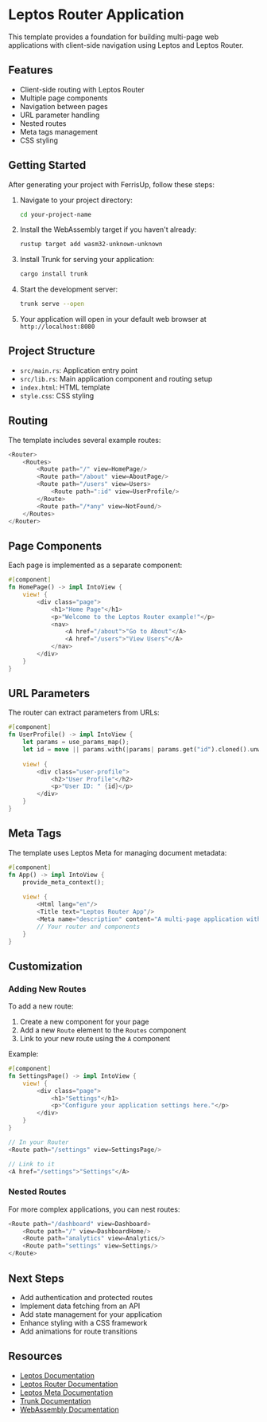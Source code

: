 # Leptos Router Application

This template provides a foundation for building multi-page web applications with client-side navigation using Leptos and Leptos Router.

## Features

- Client-side routing with Leptos Router
- Multiple page components
- Navigation between pages
- URL parameter handling
- Nested routes
- Meta tags management
- CSS styling

## Getting Started

After generating your project with FerrisUp, follow these steps:

1. Navigate to your project directory:
   ```bash
   cd your-project-name
   ```

2. Install the WebAssembly target if you haven't already:
   ```bash
   rustup target add wasm32-unknown-unknown
   ```

3. Install Trunk for serving your application:
   ```bash
   cargo install trunk
   ```

4. Start the development server:
   ```bash
   trunk serve --open
   ```

5. Your application will open in your default web browser at `http://localhost:8080`

## Project Structure

- `src/main.rs`: Application entry point
- `src/lib.rs`: Main application component and routing setup
- `index.html`: HTML template
- `style.css`: CSS styling

## Routing

The template includes several example routes:

```rust
<Router>
    <Routes>
        <Route path="/" view=HomePage/>
        <Route path="/about" view=AboutPage/>
        <Route path="/users" view=Users>
            <Route path=":id" view=UserProfile/>
        </Route>
        <Route path="/*any" view=NotFound/>
    </Routes>
</Router>
```

## Page Components

Each page is implemented as a separate component:

```rust
#[component]
fn HomePage() -> impl IntoView {
    view! {
        <div class="page">
            <h1>"Home Page"</h1>
            <p>"Welcome to the Leptos Router example!"</p>
            <nav>
                <A href="/about">"Go to About"</A>
                <A href="/users">"View Users"</A>
            </nav>
        </div>
    }
}
```

## URL Parameters

The router can extract parameters from URLs:

```rust
#[component]
fn UserProfile() -> impl IntoView {
    let params = use_params_map();
    let id = move || params.with(|params| params.get("id").cloned().unwrap_or_default());
    
    view! {
        <div class="user-profile">
            <h2>"User Profile"</h2>
            <p>"User ID: " {id}</p>
        </div>
    }
}
```

## Meta Tags

The template uses Leptos Meta for managing document metadata:

```rust
#[component]
fn App() -> impl IntoView {
    provide_meta_context();
    
    view! {
        <Html lang="en"/>
        <Title text="Leptos Router App"/>
        <Meta name="description" content="A multi-page application with Leptos Router"/>
        // Your router and components
    }
}
```

## Customization

### Adding New Routes

To add a new route:

1. Create a new component for your page
2. Add a new `Route` element to the `Routes` component
3. Link to your new route using the `A` component

Example:
```rust
#[component]
fn SettingsPage() -> impl IntoView {
    view! {
        <div class="page">
            <h1>"Settings"</h1>
            <p>"Configure your application settings here."</p>
        </div>
    }
}

// In your Router
<Route path="/settings" view=SettingsPage/>

// Link to it
<A href="/settings">"Settings"</A>
```

### Nested Routes

For more complex applications, you can nest routes:

```rust
<Route path="/dashboard" view=Dashboard>
    <Route path="/" view=DashboardHome/>
    <Route path="analytics" view=Analytics/>
    <Route path="settings" view=Settings/>
</Route>
```

## Next Steps

- Add authentication and protected routes
- Implement data fetching from an API
- Add state management for your application
- Enhance styling with a CSS framework
- Add animations for route transitions

## Resources

- [Leptos Documentation](https://leptos.dev/)
- [Leptos Router Documentation](https://docs.rs/leptos_router/latest/leptos_router/)
- [Leptos Meta Documentation](https://docs.rs/leptos_meta/latest/leptos_meta/)
- [Trunk Documentation](https://trunkrs.dev/)
- [WebAssembly Documentation](https://webassembly.org/)
